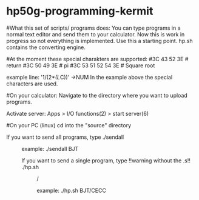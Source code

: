 # hp50g-programming-kermit

#What this set of scripts/ programs does:
You can type programs in a normal text editor and send them to your calculator. Now this is work in progress so not everything is implemented. 
Use this a starting point. hp.sh contains the converting engine.

#At the moment these special charakters are supported:
#3C 43 52 3E        #<CR>   return
#3C 50 49 3E        #<PI>   pi
#3C 53 51  52 54 3E #<SQRT> Square root

example line:
'1/(2*<PI>*<SQRT>(L*C))' ->NUM
In the example above the special characters are used.

#On your calculator:
Navigate to the directory where you want to upload programs.

Activate server:
Apps > I/O functions(2) > start server(6)

#On your PC (linux)
cd into the "source" directory

If you want to send all programs, type
./sendall <DIR NAME>

example:
./sendall BJT

If you want to send a single program, type
!!warning <PROGRAM NAME> without the .s!!
./hp.sh <DIR NAME>/<PROGRAM NAME>

example:
./hp.sh BJT/CECC
